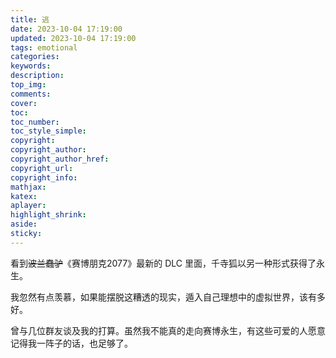 ```yaml
---
title: 逃
date: 2023-10-04 17:19:00
updated: 2023-10-04 17:19:00
tags: emotional
categories:
keywords:
description:
top_img:
comments:
cover:
toc:
toc_number:
toc_style_simple:
copyright:
copyright_author:
copyright_author_href:
copyright_url:
copyright_info:
mathjax:
katex:
aplayer:
highlight_shrink:
aside:
sticky:
---
```




看到~~波兰蠢驴~~《赛博朋克2077》最新的 DLC 里面，千寺狐以另一种形式获得了永生。

我忽然有点羡慕，如果能摆脱这糟透的现实，遁入自己理想中的虚拟世界，该有多好。

曾与几位群友谈及我的打算。虽然我不能真的走向赛博永生，有这些可爱的人愿意记得我一阵子的话，也足够了。

<!-- ## 可行性 -->

<!-- 凭着人类的想象力，还是有些办法的，只是都没真的实现罢了。 -->



<!-- ---

一种是无视肉体，直接把意识复制到其他载体中继续运转。

- SAO I 中，茅场在销毁 Aincrad 时，对自己的脑子进行了超高强度的扫描，使肉身死亡，此后他的灵魂不时出现在各种地方，暗中帮助主角桐人。

- SAO AL UW 结尾时，比嘉复制了星王桐人的灵魂摇光，而且奇迹般地稳定住了复制摇光自身的认知。

- SAO OS 中，重村教授试图掠夺 SAO 幸存者的记忆，从中还原出女儿悠那的人格，而且从白悠那求助桐人的情节看，应该挺成功的。

- 《攻壳机动队》旧作中，少佐把自己的意识与敌人融合，从此永远活在网络之中。后来把自己的灵魂下载到一部义体中，和巴特一起战斗。 -->



<!-- ---

一种是插管，保留现实中的脑子，但是劫持 I/O. 

- SAO 基于完全潜行技术，劫持脑子所有神经信号。

  - SAO AL UW 里，极限加速即将启动的时候，桐人在登出前闪过念头，发觉了内心的愿望其实是留在这个幻想的世界中，最终和亚丝娜留下，经历二百年的极限加速。

  [补图]

- 《太空运输》中，移居到 rhea 的人其实也是被改造了神经系统，批量装进飞船中，接入一个虚拟世界，他们宣传的所谓世外桃源。

  [补图若干]
 -->


<!-- --- -->

<!--上面这些是脑子直接插管遁入 VR, 也有另一种很常见的路径，就是义体化。-->

<!--攻壳机动队里，cyborg 抛弃了脑子以外的肉身。《赛博朋克边缘行者》也是类似的世界观。但是这样就面临一个问题，当脑子以外的部分不再是原本的肉体，会不会自己感受到的世界也是被插管欺骗的呢？-->

<!-- 忽然想起不知谁说过，人类的终极目标或是星际殖民，或是脑子插管。 -->
